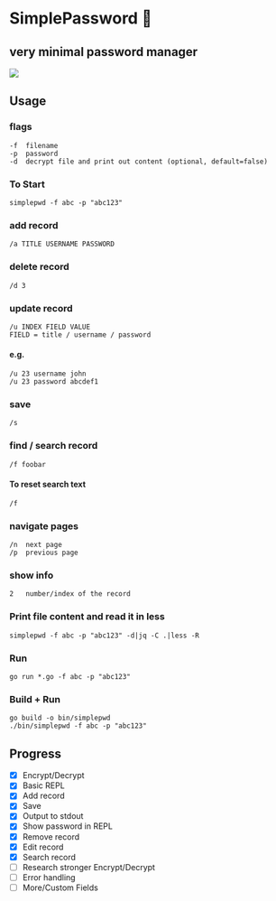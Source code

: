 # SimplePassword 🔑
## very minimal password manager

<a href="https://asciinema.org/a/zC84FUt0hazWae8QJMnJz9Xjw" target="_blank"><img src="https://asciinema.org/a/zC84FUt0hazWae8QJMnJz9Xjw.svg" /></a>

## Usage
### flags
```
-f  filename
-p  password
-d  decrypt file and print out content (optional, default=false)
```

### To Start
```
simplepwd -f abc -p "abc123"
```

### add record
```
/a TITLE USERNAME PASSWORD
```
### delete record
```
/d 3
```
### update record
```
/u INDEX FIELD VALUE
FIELD = title / username / password
```
#### e.g.
```
/u 23 username john
/u 23 password abcdef1
```

### save
```
/s
```

### find / search record
```
/f foobar
```
#### To reset search text
```
/f
```


### navigate pages
```
/n  next page
/p  previous page
```


### show info
```
2   number/index of the record
```


### Print file content and read it in less
```
simplepwd -f abc -p "abc123" -d|jq -C .|less -R
```

### Run
```
go run *.go -f abc -p "abc123"
```
### Build + Run
```
go build -o bin/simplepwd
./bin/simplepwd -f abc -p "abc123"
```

## Progress
- [x] Encrypt/Decrypt
- [x] Basic REPL
- [x] Add record
- [x] Save
- [x] Output to stdout
- [x] Show password in REPL
- [x] Remove record
- [x] Edit record
- [x] Search record
- [ ] Research stronger Encrypt/Decrypt
- [ ] Error handling
- [ ] More/Custom Fields
